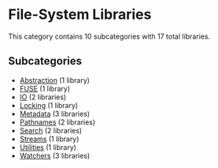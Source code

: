 # File-System Libraries

This category contains 10 subcategories with 17 total libraries.

## Subcategories

- [Abstraction](Abstraction.md) (1 library)
- [FUSE](FUSE.md) (1 library)
- [IO](IO.md) (2 libraries)
- [Locking](Locking.md) (1 library)
- [Metadata](Metadata.md) (3 libraries)
- [Pathnames](Pathnames.md) (2 libraries)
- [Search](Search.md) (2 libraries)
- [Streams](Streams.md) (1 library)
- [Utilities](Utilities.md) (1 library)
- [Watchers](Watchers.md) (3 libraries)
